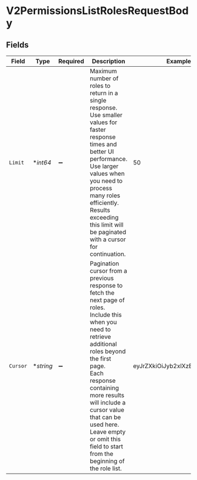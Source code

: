 # V2PermissionsListRolesRequestBody


## Fields

| Field                                                                                                                                                                                                                                                                                                                             | Type                                                                                                                                                                                                                                                                                                                              | Required                                                                                                                                                                                                                                                                                                                          | Description                                                                                                                                                                                                                                                                                                                       | Example                                                                                                                                                                                                                                                                                                                           |
| --------------------------------------------------------------------------------------------------------------------------------------------------------------------------------------------------------------------------------------------------------------------------------------------------------------------------------- | --------------------------------------------------------------------------------------------------------------------------------------------------------------------------------------------------------------------------------------------------------------------------------------------------------------------------------- | --------------------------------------------------------------------------------------------------------------------------------------------------------------------------------------------------------------------------------------------------------------------------------------------------------------------------------- | --------------------------------------------------------------------------------------------------------------------------------------------------------------------------------------------------------------------------------------------------------------------------------------------------------------------------------- | --------------------------------------------------------------------------------------------------------------------------------------------------------------------------------------------------------------------------------------------------------------------------------------------------------------------------------- |
| `Limit`                                                                                                                                                                                                                                                                                                                           | **int64*                                                                                                                                                                                                                                                                                                                          | :heavy_minus_sign:                                                                                                                                                                                                                                                                                                                | Maximum number of roles to return in a single response.<br/>Use smaller values for faster response times and better UI performance.<br/>Use larger values when you need to process many roles efficiently.<br/>Results exceeding this limit will be paginated with a cursor for continuation.<br/>                                | 50                                                                                                                                                                                                                                                                                                                                |
| `Cursor`                                                                                                                                                                                                                                                                                                                          | **string*                                                                                                                                                                                                                                                                                                                         | :heavy_minus_sign:                                                                                                                                                                                                                                                                                                                | Pagination cursor from a previous response to fetch the next page of roles.<br/>Include this when you need to retrieve additional roles beyond the first page.<br/>Each response containing more results will include a cursor value that can be used here.<br/>Leave empty or omit this field to start from the beginning of the role list.<br/> | eyJrZXkiOiJyb2xlXzEyMzQifQ==                                                                                                                                                                                                                                                                                                      |